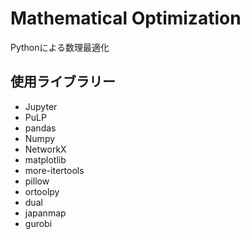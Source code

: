 # Mathematical Optimization
Pythonによる数理最適化 

## 使用ライブラリー

- Jupyter
- PuLP
- pandas
- Numpy
- NetworkX
- matplotlib
- more-itertools
- pillow
- ortoolpy
- dual
- japanmap
- gurobi
